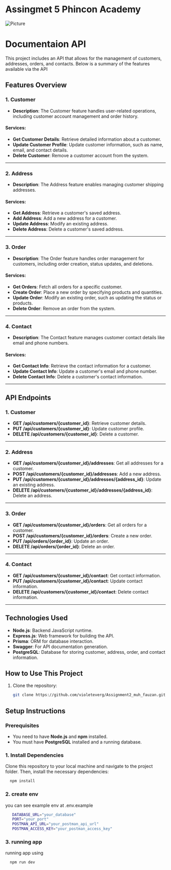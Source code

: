 # Assingmet 5 Phincon Academy

![Picture](https://res.cloudinary.com/dmjd9rohb/image/upload/v1731315586/Screenshot_2024-11-11_155647_xvrrhc.png)

# Documentaion API

This project includes an API that allows for the management of customers, addresses, orders, and contacts. Below is a summary of the features available via the API


## Features Overview

### 1. **Customer**
- **Description**: The Customer feature handles user-related operations, including customer account management and order history.

#### Services:
- **Get Customer Details**: Retrieve detailed information about a customer.
- **Update Customer Profile**: Update customer information, such as name, email, and contact details.
- **Delete Customer**: Remove a customer account from the system.

---

### 2. **Address**
- **Description**: The Address feature enables managing customer shipping addresses.

#### Services:
- **Get Address**: Retrieve a customer's saved address.
- **Add Address**: Add a new address for a customer.
- **Update Address**: Modify an existing address.
- **Delete Address**: Delete a customer's saved address.

---

### 3. **Order**
- **Description**: The Order feature handles order management for customers, including order creation, status updates, and deletions.

#### Services:
- **Get Orders**: Fetch all orders for a specific customer.
- **Create Order**: Place a new order by specifying products and quantities.
- **Update Order**: Modify an existing order, such as updating the status or products.
- **Delete Order**: Remove an order from the system.

---

### 4. **Contact**
- **Description**: The Contact feature manages customer contact details like email and phone numbers.

#### Services:
- **Get Contact Info**: Retrieve the contact information for a customer.
- **Update Contact Info**: Update a customer's email and phone number.
- **Delete Contact Info**: Delete a customer's contact information.

---

## API Endpoints

### 1. **Customer**
- **GET /api/customers/{customer_id}**: Retrieve customer details.
- **PUT /api/customers/{customer_id}**: Update customer profile.
- **DELETE /api/customers/{customer_id}**: Delete a customer.

---

### 2. **Address**
- **GET /api/customers/{customer_id}/addresses**: Get all addresses for a customer.
- **POST /api/customers/{customer_id}/addresses**: Add a new address.
- **PUT /api/customers/{customer_id}/addresses/{address_id}**: Update an existing address.
- **DELETE /api/customers/{customer_id}/addresses/{address_id}**: Delete an address.

---

### 3. **Order**
- **GET /api/customers/{customer_id}/orders**: Get all orders for a customer.
- **POST /api/customers/{customer_id}/orders**: Create a new order.
- **PUT /api/orders/{order_id}**: Update an order.
- **DELETE /api/orders/{order_id}**: Delete an order.

---

### 4. **Contact**
- **GET /api/customers/{customer_id}/contact**: Get contact information.
- **PUT /api/customers/{customer_id}/contact**: Update contact information.
- **DELETE /api/customers/{customer_id}/contact**: Delete contact information.

---

## Technologies Used
- **Node.js**: Backend JavaScript runtime.
- **Express.js**: Web framework for building the API.
- **Prisma**: ORM for database interaction.
- **Swagger**: For API documentation generation.
- **PostgreSQL**: Database for storing customer, address, order, and contact information.

## How to Use This Project
1. Clone the repository:
   ```bash
   git clone https://github.com/violeteverg/Assignment2_muh_fauzan.git

## Setup Instructions

### Prerequisites
- You need to have **Node.js** and **npm** installed.
- You must have **PostgreSQL** installed and a running database.

### 1. **Install Dependencies**

Clone this repository to your local machine and navigate to the project folder. Then, install the necessary dependencies:

```bash
  npm install
  ```
### 2. **create env**
you can see example env at .env.example

```bash
   DATABASE_URL="your_database"
   PORT="your_port"
   POSTMAN_API_URL="your_postman_api_url"
   POSTMAN_ACCESS_KEY="your_postman_access_key"
  ```

### 3. **running app**

running app using

```bash
  npm run dev
  ```
